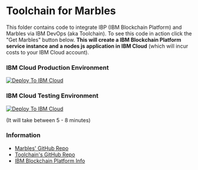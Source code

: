 # Toolchain for Marbles

This folder contains code to integrate IBP (IBM Blockchain Platform) and Marbles via IBM DevOps (aka Toolchain).
To see this code in action click the "Get Marbles" button below.
**This will create a IBM Blockchain Platform service instance and a nodes js application in IBM Cloud** (which will incur costs to your IBM Cloud account).

### IBM Cloud Production Environment

[![Deploy To IBM Cloud](./create_marbles_tc_button.png)](https://console.bluemix.net/devops/setup/deploy/?repository=https%3A//github.com/ibm-blockchain/marbles&branch=master)

### IBM Cloud Testing Environment

[![Deploy To IBM Cloud](./create_marbles_tc_button.png)](https://console.test.cloud.ibm.com/devops/setup/deploy/?repository=https%3A//github.com/ibm-blockchain/marbles&branch=master)

(It will take between 5 - 8 minutes)

### Information
- [Marbles' GitHub Repo](https://github.com/ibm-blockchain/marbles)
- [Toolchain's GitHub Repo](https://github.com/open-toolchain/sdk/wiki)
- [IBM Blockchain Platform Info](https://console.bluemix.net/developer/blockchain/dashboard)
